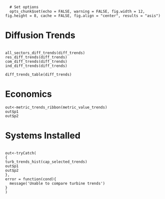 ```{r options, echo=FALSE}
  # Set options
  opts_chunk$set(echo = FALSE, warning = FALSE, fig.width = 12, fig.height = 8, cache = FALSE, fig.align = "center", results = "asis")
```
# Diffusion Trends
```{r Diffusion_Trends}

all_sectors_diff_trends(diff_trends)
res_diff_trends(diff_trends)
com_diff_trends(diff_trends)
ind_diff_trends(diff_trends)

diff_trends_table(diff_trends)
```

# Economics
```{r Economics_Trends}
out<-metric_trends_ribbon(metric_value_trends)
out$p1
out$p2
```
# Systems Installed
```{r Systems_Installed_Trends}

out<-tryCatch(
{
turb_trends_hist(cap_selected_trends)
out$p1
out$p2
},
error = function(cond){
  message('Unable to compare turbine trends')
}
)

```

